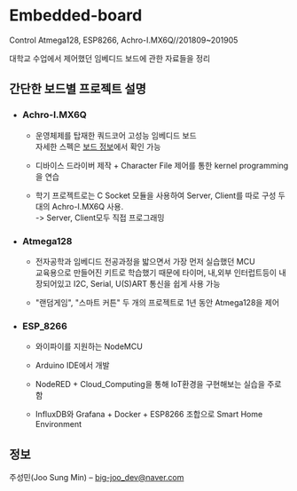 # Embedded-board
Control Atmega128, ESP8266, Achro-I.MX6Q//201809~201905  


 대학교 수업에서 제어했던 임베디드 보드에 관한 자료들을 정리  
  

  

 ## 간단한 보드별 프로젝트 설명 
 
* ### Achro-I.MX6Q  

  -  운영체제를 탑재한 쿼드코어 고성능 임베디드 보드  
     자세한 스펙은 [보드 정보](http://huins.com/m13.php?m=rd&no=330)에서 확인 가능  
  
  -  디바이스 드라이버 제작 + Character File 제어를 통한 kernel programming을 연습  
  
  -  학기 프로젝트로는 C Socket 모듈을 사용하여 Server, Client를 따로 구성 두 대의 Achro-I.MX6Q 사용.  
     -> Server, Client모두 직접 프로그래밍  
  
  
* ### Atmega128  

  -  전자공학과 임베디드 전공과정을 밟으면서 가장 먼저 실습했던 MCU  
     교육용으로 만들어진 키트로 학습했기 때문에 타이머, 내,외부 인터럽트등이 내장되어있고 I2C, Serial, U(S)ART 통신을 쉽게 사용 가능    
     
  -  "랜덤게임", "스마트 커튼" 두 개의 프로젝트로 1년 동안 Atmega128을 제어  

 
* ### ESP_8266  

  -  와이파이를 지원하는 NodeMCU 
  
  -  Arduino IDE에서 개발  
  
  -  NodeRED + Cloud_Computing을 통해 IoT환경을 구현해보는 실습을 주로 함  
  
  -  InfluxDB와 Grafana + Docker + ESP8266 조합으로 Smart Home Environment



 ## 정보

 주성민(Joo Sung Min) – big-joo_dev@naver.com
